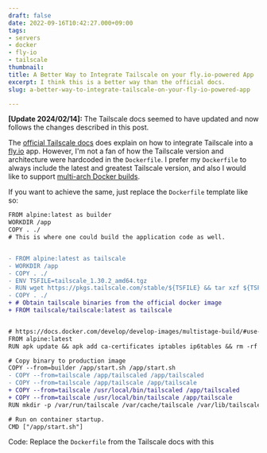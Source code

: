 ```yaml
---
draft: false
date: 2022-09-16T10:42:27.000+09:00
tags:
- servers
- docker
- fly-io
- tailscale
thumbnail:
title: A Better Way to Integrate Tailscale on your fly.io-powered App
excerpt: I think this is a better way than the official docs.
slug: a-better-way-to-integrate-tailscale-on-your-fly-io-powered-app

---
```


<div class="bg-slate-200 py-4 px-6 rounded">
<b>[Update 2024/02/14]:</b> The Tailscale docs seemed to have updated and now follows the changes described in this post.
</div>

The [official Tailscale docs](https://tailscale.com/kb/1132/flydotio/) does explain on how to integrate Tailscale into a [fly.io](https://fly.io) app. However, I'm not a fan of how the Tailscale version and architecture were hardcoded in the `Dockerfile`. I prefer my `Dockerfile` to always include the latest and greatest Tailscale version, and also I would like to support [multi-arch Docker builds](https://www.docker.com/blog/multi-arch-build-and-images-the-simple-way/).

If you want to achieve the same, just replace the `Dockerfile` template like so:

```diff
FROM alpine:latest as builder
WORKDIR /app
COPY . ./
# This is where one could build the application code as well.


- FROM alpine:latest as tailscale
- WORKDIR /app
- COPY . ./
- ENV TSFILE=tailscale_1.30.2_amd64.tgz
- RUN wget https://pkgs.tailscale.com/stable/${TSFILE} && tar xzf ${TSFILE} --strip-components=1
- COPY . ./
+ # Obtain tailscale binaries from the official docker image
+ FROM tailscale/tailscale:latest as tailscale


# https://docs.docker.com/develop/develop-images/multistage-build/#use-multi-stage-builds
FROM alpine:latest
RUN apk update && apk add ca-certificates iptables ip6tables && rm -rf /var/cache/apk/*

# Copy binary to production image
COPY --from=builder /app/start.sh /app/start.sh
- COPY --from=tailscale /app/tailscaled /app/tailscaled
- COPY --from=tailscale /app/tailscale /app/tailscale
+ COPY --from=tailscale /usr/local/bin/tailscaled /app/tailscaled
+ COPY --from=tailscale /usr/local/bin/tailscale /app/tailscale
RUN mkdir -p /var/run/tailscale /var/cache/tailscale /var/lib/tailscale

# Run on container startup.
CMD ["/app/start.sh"]
```
Code: Replace the `Dockerfile` from the Tailscale docs with this
